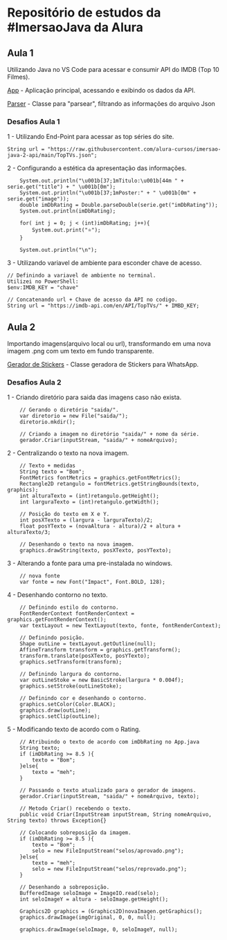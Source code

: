 # Repositório de estudos da #ImersaoJava da Alura

## Aula 1

Utilizando Java no VS Code para acessar e consumir API do IMDB (Top 10 Filmes).

[App](https://github.com/carpinellx/alura-Imersao-Java-2/blob/main/alura-stickers/src/App.java) - Aplicação principal, acessando e exibindo os dados da API.

[Parser](https://github.com/carpinellx/alura-Imersao-Java-2/blob/main/alura-stickers/src/JsonParser.java) - Classe para "parsear", filtrando as informações do arquivo Json

### Desafios Aula 1

1 - Utilizando End-Point para acessar as top séries do site.

    String url = "https://raw.githubusercontent.com/alura-cursos/imersao-java-2-api/main/TopTVs.json";

2 - Configurando a estética da apresentação das informações.

        System.out.println("\u001b[37;1mTitulo:\u001b[44m " + serie.get("title") + " \u001b[0m");
        System.out.println("\u001b[37;1mPoster:" + " \u001b[0m" + serie.get("image"));
        double imDbRating = Double.parseDouble(serie.get("imDbRating"));
        System.out.println(imDbRating);

        for( int j = 0; j < (int)imDbRating; j++){
            System.out.print("⭐️");
        }

        System.out.println("\n");

3 - Utilizando variavel de ambiente para esconder chave de acesso.

    // Definindo a variavel de ambiente no terminal.
    Utilizei no PowerShell:
    $env:IMDB_KEY = "chave"                                         

    // Concatenando url + Chave de acesso da API no codigo.
    String url = "https://imdb-api.com/en/API/TopTVs/" + IMBD_KEY;  

## Aula 2

Importando imagens(arquivo local ou url), transformando em uma nova imagem .png com um texto em fundo transparente.

[Gerador de Stickers](https://github.com/carpinellx/alura-Imersao-Java-2/blob/main/alura-stickers/src/GeradoraDeFigurinhas.java) - Classe geradora de Stickers para WhatsApp.

### Desafios Aula 2

1 - Criando diretório para saida das imagens caso não exista.

        // Gerando o diretório "saida/".
        var diretorio = new File("saida/");
        diretorio.mkdir();                                  

        // Criando a imagem no diretório "saida/" + nome da série.
        gerador.Criar(inputStream, "saida/" + nomeArquivo); 

2 - Centralizando o texto na nova imagem.

        // Texto + medidas
        String texto = "Bom";
        FontMetrics fontMetrics = graphics.getFontMetrics();
        Rectangle2D retangulo = fontMetrics.getStringBounds(texto, graphics);
        int alturaTexto = (int)retangulo.getHeight();
        int larguraTexto = (int)retangulo.getWidth();

        // Posição do texto em X e Y.
        int posXTexto = (largura - larguraTexto)/2;
        float posYTexto = (novaAltura - altura)/2 + altura + alturaTexto/3;

        // Desenhando o texto na nova imagem.
        graphics.drawString(texto, posXTexto, posYTexto);

3 - Alterando a fonte para uma pre-instalada no windows.

        // nova fonte
        var fonte = new Font("Impact", Font.BOLD, 128);

4 - Desenhando contorno no texto.

        // Definindo estilo do contorno.
        FontRenderContext fontRenderContext = graphics.getFontRenderContext();
        var textLayout = new TextLayout(texto, fonte, fontRenderContext);

        // Definindo posição.
        Shape outLine = textLayout.getOutline(null);
        AffineTransform transform = graphics.getTransform();
        transform.translate(posXTexto, posYTexto);
        graphics.setTransform(transform);

        // Definindo largura do contorno.
        var outLineStoke = new BasicStroke(largura * 0.004f);
        graphics.setStroke(outLineStoke);

        // Definindo cor e desenhando o contorno.
        graphics.setColor(Color.BLACK);
        graphics.draw(outLine);
        graphics.setClip(outLine);

5 - Modificando texto de acordo com o Rating.

        // Atribuindo o texto de acordo com imDbRating no App.java
        String texto;
        if (imDbRating >= 8.5 ){
            texto = "Bom";
        }else{
            texto = "meh";
        }

        // Passando o texto atualizado para o gerador de imagens.
        gerador.Criar(inputStream, "saida/" + nomeArquivo, texto);

        // Metodo Criar() recebendo o texto.
        public void Criar(InputStream inputStream, String nomeArquivo, String texto) throws Exception{}

        // Colocando sobreposição da imagem.
        if (imDbRating >= 8.5 ){
            texto = "Bom";
            selo = new FileInputStream("selos/aprovado.png");
        }else{
            texto = "meh";
            selo = new FileInputStream("selos/reprovado.png");
        }

        // Desenhando a sobreposição.
        BufferedImage seloImage = ImageIO.read(selo);
        int seloImageY = altura - seloImage.getHeight();

        Graphics2D graphics = (Graphics2D)novaImagen.getGraphics();
        graphics.drawImage(imgOriginal, 0, 0, null);

        graphics.drawImage(seloImage, 0, seloImageY, null);

